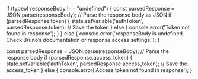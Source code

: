 if (typeof responseBody !== "undefined") {
    const parsedResponse = JSON.parse(responseBody); // Parse the response body as JSON
    if (parsedResponse.token) {
        state.setVariable('authToken', parsedResponse.token); // Save the token
    } else {
        console.error('Token not found in response');
    }
} else {
    console.error('responseBody is undefined. Check Bruno’s documentation or response access settings.');
}


const parsedResponse = JSON.parse(responseBody); // Parse the response body
if (parsedResponse.access_token) {
    state.setVariable('authToken', parsedResponse.access_token); // Save the access_token
} else {
    console.error('Access token not found in response');
}

